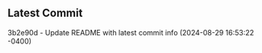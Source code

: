 
## Latest Commit
3b2e90d - Update README with latest commit info (2024-08-29 16:53:22 -0400) <Yunxi-Zhou>
